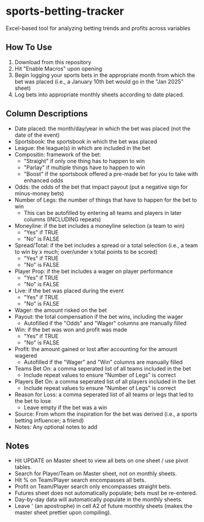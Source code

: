 # sports-betting-tracker
Excel-based tool for analyzing betting trends and profits across variables

## How To Use

1. Download from this repository
2. Hit "Enable Macros" upon opening
3. Begin logging your sports bets in the appropriate month from which the bet was placed (i.e., a January 10th bet would go in the "Jan 2025" sheet)
5. Log bets into appropriate monthly sheets according to date placed.

## Column Descriptions

- Date placed: the month/day/year in which the bet was placed (not the date of the event)
- Sportsbook: the sportsbook in which the bet was placed
- League: the league(s) in which are included in the bet
- Compositin: framework of the bet:
  - "Straight" if only one thing has to happen to win
  - "Parlay" if multiple things have to happen to win
  - "Boost" if the sportsbook offered a pre-made bet for you to take with enhanced odds
- Odds: the odds of the bet that impact payout (put a negative sign for minus-money bets)
- Number of Legs: the number of things that have to happen for the bet to win
  - This can be autofilled by entering all teams and players in later columns (INCLUDING repeats)
- Moneyline: if the bet includes a moneyline selection (a team to win)
  - "Yes" if TRUE
  - "No" is FALSE
- Spread/Total: if the bet includes a spread or a total selection (i.e., a team to win by x much; over/under x total points to be scored)
  - "Yes" if TRUE
  - "No" is FALSE
- Player Prop: if the bet includes a wager on player performance
  - "Yes" if TRUE
  - "No" is FALSE
- Live: if the bet was placed during the event
  - "Yes" if TRUE
  - "No" is FALSE
- Wager: the amount risked on the bet
- Payout: the total compensation if the bet wins, including the wager
  - Autofilled if the "Odds" and "Wager" columns are manually filled
- Win: if the bet was won and profit was made
  - "Yes" if TRUE
  - "No" is FALSE
- Profit: the amount gained or lost after accounting for the amount wagered
  - Autofilled if the "Wager" and "Win" columns are manually filled
- Teams Bet On: a comma seperated list of all teams included in the bet
  - Include repeat values to ensure "Number of Legs" is correct
- Players Bet On: a comma seperated list of all players included in the bet
  - Include repeat values to ensure "Number of Legs" is correct
- Reason for Loss: a comma seperated list of all teams or legs that led to the bet to lose
  - Leave empty if the bet was a win
- Source: From whom the inspiration for the bet was derived (i.e., a sports betting influencer; a friend)
- Notes: Any optional notes to add

 
## Notes

- Hit UPDATE on Master sheet to view all bets on one sheet / use pivot tables.
- Search for Player/Team on Master sheet, not on monthly sheets.
- Hit % on Team/Player search encompasses all bets.
- Profit on Team/Player search only encompasses straight bets.
- Futures sheet does not automatically populate; bets must be re-entered.
- Day-by-day data will automatically populate in the monthly sheets.					
- Leave ' (an apostrophe) in cell A2 of future monthly sheets (makes the master sheet prettier upon compiling).

